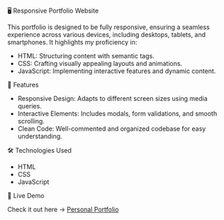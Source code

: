🖥️ Responsive Portfolio Website

This portfolio is designed to be fully responsive, ensuring a seamless experience across various devices, including desktops, tablets, and smartphones. It highlights my proficiency in:
- HTML: Structuring content with semantic tags.
- CSS: Crafting visually appealing layouts and animations.
- JavaScript: Implementing interactive features and dynamic content.

🚀 Features

- Responsive Design: Adapts to different screen sizes using media queries.
- Interactive Elements: Includes modals, form validations, and smooth scrolling.
- Clean Code: Well-commented and organized codebase for easy understanding.

🛠️ Technologies Used
- HTML
- CSS 
- JavaScript

🔗 Live Demo

Check it out here → [Personal Portfolio](https://personal-portfolio-omega-sable-48.vercel.app)
